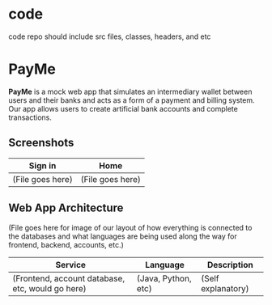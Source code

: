 # code
code repo should include src files, classes, headers, and etc

# PayMe

**PayMe** is a mock web app that simulates an intermediary wallet between users and their banks and acts as a form of a payment and billing system. Our app allows users to create artificial bank accounts and complete transactions.


## Screenshots

| Sign in                                                                                                        | Home                                                                                                    |
| ----------------------------------------------------------------------------------------------------------------- | ------------------------------------------------------------------------------------------------------------------ |
| (File goes here) | (File goes here) |


## Web App Architecture

(File goes here for image of our layout of how everything is connected to the databases and what languages are being used along the way for frontend, backend, accounts, etc.)

| Service                                                 | Language      | Description                                                                                                                                  |
| ------------------------------------------------------- | ------------- | -------------------------------------------------------------------------------------------------------------------------------------------- |
| (Frontend, account database, etc, would go here)        | (Java, Python, etc)| (Self explanatory)                                               |
